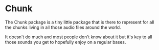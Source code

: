 # Chunk

The Chunk package is a tiny little package that is there to represent for all
the chunks living in all those audio files around the world.

It doesn't do much and most people don't know about it but it's key to all those
sounds you get to hopefully enjoy on a regular bases.
